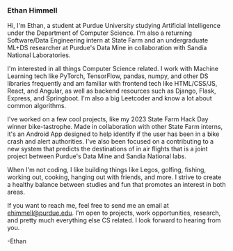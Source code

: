 ### Ethan Himmell

Hi, I'm Ethan, a student at Purdue University studying Artificial Intelligence under the Department of Computer Science. I'm also a returning Software/Data Engineering intern at State Farm and an undergraduate ML+DS researcher at Purdue's Data Mine in collaboration with Sandia National Laboratories.

I'm interested in all things Computer Science related. I work with Machine Learning tech like PyTorch, TensorFlow, pandas, numpy, and other DS libraries frequently and am familiar with frontend tech like HTML/CSS/JS, React, and Angular, as well as backend resources such as Django, Flask, Express, and Springboot. I'm also a big Leetcoder and know a lot about common algorithms.

I've worked on a few cool projects, like my 2023 State Farm Hack Day winner bike-tastrophe. Made in collaboration with other State Farm interns, it's an Android App designed to help identify if the user has been in a bike crash and alert authorities. I've also been focused on a contributing to a new system that predicts the destinations of in air flights that is a joint project between Purdue's Data Mine and Sandia National labs.

When I'm not coding, I like building things like Legos, golfing, fishing, working out, cooking, hanging out with friends, and more. I strive to create a healthy balance between studies and fun that promotes an interest in both areas.

If you want to reach me, feel free to send me an email at ehimmell@purdue.edu. I'm open to projects, work opportunities, research, and pretty much everything else CS related. I look forward to hearing from you.

-Ethan 
